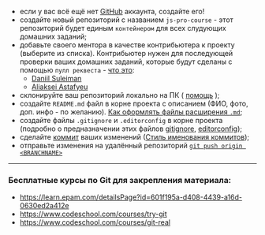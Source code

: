 - если у вас всё ещё нет [GitHub](https://github.com/) аккаунта, создайте его!
- создайте новый репозиторий с названием `js-pro-course` - этот репозиторий будет единым `контейнером` для всех слудующих домашних заданий;
- добавьте своего ментора в качестве контрибьютера к проекту (выберите из списка). Контрибьютер нужен для последующей проверки ваших домашних заданий, которые будут сделаны с помощью `пулл реквеста` - [что это](https://habr.com/ru/post/125999/):
  - [Daniil Suleiman](https://github.com/sulemanof)
  - [Aliaksei Astafyeu](https://github.com/tr3v3r)
- склонируйте ваш репозиторий локально на ПК ( [помощь](https://help.github.com/articles/cloning-a-repository/) );
- создайте `README.md` файл в корне проекта с описанием (ФИО, фото, доп. инфо - по желанию). [Как оформлять файлы расширения `.md`](https://guides.github.com/features/mastering-markdown/);
- создайте файлы `.gitignore` и `.editorconfig` в корне проекта (подробно о предназначении этих файлов [gitignore](https://git-scm.com/docs/gitignore), [editorconfig](https://editorconfig.org/));
- сделайте [коммит](https://git-scm.com/docs/git-commit) ваших изменений ([Стиль именования коммитов](https://habr.com/ru/post/183646/));
- отправьте изменения на удалённый репозиторий [`git push origin <BRANCHNAME>`](https://git-scm.com/docs/git-push)

---
### Бесплатные курсы по Git для закрепления материала:
- https://learn.epam.com/detailsPage?id=601f195a-d408-4439-a16d-0630ed2a412e
- https://www.codeschool.com/courses/try-git
- https://www.codeschool.com/courses/git-real
